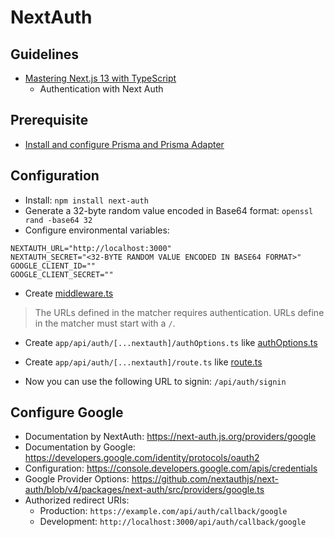 # NextAuth

## Guidelines

* [Mastering Next.js 13 with TypeScript](https://codewithmosh.com/p/mastering-next-js-13-with-typescript)
  * Authentication with Next Auth

## Prerequisite

* [Install and configure Prisma and Prisma Adapter](../prisma/README.md)

## Configuration

* Install: `npm install next-auth`
* Generate a 32-byte random value encoded in Base64 format: `openssl rand -base64 32`
* Configure environmental variables:

```
NEXTAUTH_URL="http://localhost:3000"
NEXTAUTH_SECRET="<32-BYTE RANDOM VALUE ENCODED IN BASE64 FORMAT>"
GOOGLE_CLIENT_ID=""
GOOGLE_CLIENT_SECRET=""
```
* Create [middleware.ts](middleware.ts)

> The URLs defined in the matcher requires authentication.
> URLs define in the matcher must start with a `/`.

* Create `app/api/auth/[...nextauth]/authOptions.ts` like [authOptions.ts](auth/%5B...nextauth%5D/authOptions.ts)

* Create `app/api/auth/[...nextauth]/route.ts` like [route.ts](auth/%5B...nextauth%5D/route.ts)

* Now you can use the following URL to signin: `/api/auth/signin`

## Configure Google

* Documentation by NextAuth: https://next-auth.js.org/providers/google
* Documentation by Google: https://developers.google.com/identity/protocols/oauth2
* Configuration: https://console.developers.google.com/apis/credentials
* Google Provider Options: https://github.com/nextauthjs/next-auth/blob/v4/packages/next-auth/src/providers/google.ts
* Authorized redirect URIs:
  * Production: `https://example.com/api/auth/callback/google`
  * Development: `http://localhost:3000/api/auth/callback/google`
